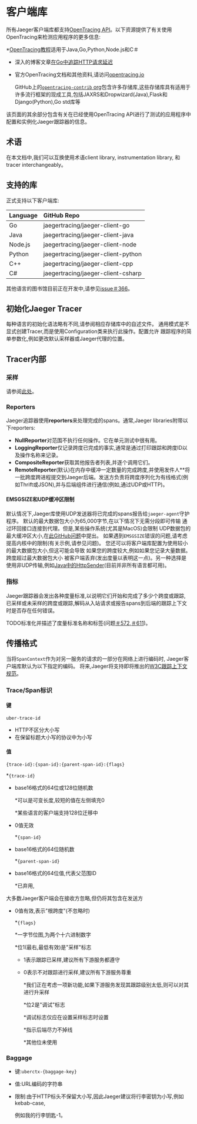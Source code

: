 # 客户端库

所有Jaeger客户端库都支持[OpenTracing API](http://opentracing.io)。以下资源提供了有关使用OpenTracing来检测应用程序的更多信息:

\*[OpenTracing教程](https://github.com/yurishkuro/opentracing-tutorial)适用于Java,Go,Python,Node.js和C＃

* 深入的博​​客文章[在Go中追踪HTTP请求延迟](https://medium.com/@YuriShkuro/tracing-http-request-latency-in-go-with-opentracing-7cc1282a100a)
* 官方OpenTracing文档和其他资料,请访问[opentracing.io](http://opentracing.io)

  GitHub上的[`opentracing-contrib` org](https://github.com/opentracing-contrib)包含许多存储库,这些存储库具有适用于许多流行框架的现成工具,包括JAXRS和Dropwizard\(Java\),Flask和Django\(Python\),Go std库等

该页面的其余部分包含有关在已经使用OpenTracing API进行了测试的应用程序中配置和实例化Jaeger跟踪器的信息。

## 术语

在本文档中,我们可以互换使用术语client library, instrumentation library, 和 tracer interchangeably。

## 支持的库

正式支持以下客户端库:

| Language | GitHub Repo |
| :--- | :--- |
| Go | jaegertracing/jaeger-client-go |
| Java | jaegertracing/jaeger-client-java |
| Node.js | jaegertracing/jaeger-client-node |
| Python | jaegertracing/jaeger-client-python |
| C++ | jaegertracing/jaeger-client-cpp |
| C\# | jaegertracing/jaeger-client-csharp |

其他语言的图书馆目前正在开发中,请参见[issue＃366](https://github.com/jaegertracing/jaeger/issues/366)。

## 初始化Jaeger Tracer

每种语言的初始化语法略有不同,请参阅相应存储库中的自述文件。 通用模式是不显式创建Tracer,而是使用Configuration类来执行此操作。配置允许 跟踪程序的简单参数化,例如更改默认采样器或Jaeger代理的位置。

## Tracer内部

### 采样

请参阅[此处](https://github.com/du2016/jaeger-doc-zh/tree/2888ea563a0fd2ef7bf79c0d807f3ecd4d1ee924/sampling＃client-sampling-configuration/README.md)。

### Reporters

Jaeger追踪器使用**reporters**来处理完成的spans。通常,Jaeger libraries附带以下reporters:

* **NullReporter**对范围不执行任何操作。它在单元测试中很有用。
* **LoggingReporter**仅记录跨度已完成的事实,通常是通过打印跟踪和跨度ID以及操作名称来记录。
* **CompositeReporter**获取其他报告者列表,并逐个调用它们。
* **RemoteReporter**\(默认\)在内存中缓冲一定数量的完成跨度,并使用发件人\*\*将一批跨度跨进程提交到Jaeger后端。发送方负责将跨度序列化为有线格式\(例如Thrift或JSON\),并与后端组件进行通信\(例如,通过UDP或HTTP\)。

#### EMSGSIZE和UDP缓冲区限制

默认情况下,Jaeger库使用UDP发送器将已完成的spans报告给`jaeger-agent`守护程序。 默认的最大数据包大小为65,000字节,在以下情况下无需分段即可传输 通过环回接口连接到代理。但是,某些操作系统\(尤其是MacOS\)会限制 UDP数据包的最大缓冲区大小,在[此GitHub问题](https://github.com/uber/jaeger-client-node/issues/124)中提出。 如果遇到`EMSGSIZE`错误的问题,请考虑提高内核中的限制\(有关示例,请参见问题\)。 您还可以将客户端库配置为使用较小的最大数据包大小,但这可能会导致 如果您的跨度较大,例如如果您记录大量数据。跨度超过最大数据包大小 被客户端丢弃\(发出度量以表明这一点\)。另一种选择是 使用非UDP传输,例如[Java中的HttpSender](https://github.com/jaegertracing/jaeger-client-java/blob/master/jaeger-thrift/src/main/java/io/jaegertracing/thrift/internal/senders/HttpSender.java)\(目前并非所有语言都可用\)。

### 指标

Jaeger跟踪器会发出各种度量标准,以说明它们开始和完成了多少个跨度或跟踪, 已采样或未采样的跨度或跟踪,解码从入站请求或报告spans到后端的跟踪上下文时是否存在任何错误。

TODO标准化并描述了度量标准名称和标签\(问题[＃572](https://github.com/jaegertracing/jaeger/issues/572),[＃611](https://github.com/jaegertracing/jaeger/问题/611)\)。

## 传播格式

当将`SpanContext`作为对另一服务的请求的一部分在网络上进行编码时, Jaeger客户端库默认为以下指定的编码。 将来,Jaeger将支持即将推出的[W3C跟踪上下文规范](https://github.com/w3c/distributed-tracing)。

### Trace/Span标识

#### 键

`uber-trace-id`

* HTTP不区分大小写
* 在保留标题大小写的协议中为小写

#### 值

`{trace-id}:{span-id}:{parent-span-id}:{flags}`

\*`{trace-id}`

* base16格式的64位或128位随机数

  \*可以是可变长度,较短的值在左侧填充0

  \*某些语言的客户端支持128位迁移中

* 0值无效

  \*`{span-id}`

* base16格式的64位随机数

  \*`{parent-span-id}`

* base16格式的64位值,代表父范围ID

  \*已弃用,

大多数Jaeger客户端会在接收方忽略,但仍将其包含在发送方

* 0值有效,表示"根跨度"\(不忽略时\)

  \*`{flags}`

  \*一字节位图,为两个十六进制数字

  \*位1\(最右,最低有效\)是"采样"标志

  * 1表示跟踪已采样,建议所有下游服务都遵守
  * 0表示不对跟踪进行采样,建议所有下游服务尊重

      \*我们正在考虑一项新功能,如果下游服务发现其跟踪级别太低,则可以对其进行升采样

    \*位2是"调试"标志

    \*调试标志仅应在设置采样标志时设置

    \*指示后端尽力不掉线

    \*其他位未使用

### Baggage

* 键:`uberctx-{baggage-key}`
* 值:URL编码的字符串
* 限制:由于HTTP标头不保留大小写,因此Jaeger建议将行李密钥为小写,例如kebab-case,

  例如我的行李钥匙-1。

